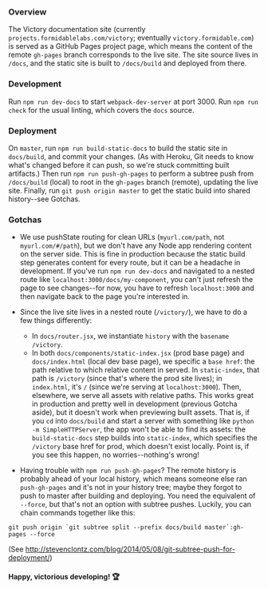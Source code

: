 ### Overview

The Victory documentation site (currently `projects.formidablelabs.com/victory`; eventually `victory.formidable.com`) is served as a GitHub Pages project page, which means the content of the remote `gh-pages` branch corresponds to the live site. The site source lives in `/docs`, and the static site is built to `/docs/build` and deployed from there.

### Development

Run `npm run dev-docs` to start `webpack-dev-server` at port 3000. Run `npm run check` for the usual linting, which covers the `docs` source.

### Deployment

On `master`, run `npm run build-static-docs` to build the static site in `docs/build`, and commit your changes. (As with Heroku, Git needs to know what's changed before it can push, so we're stuck committing built artifacts.) Then run `npm run push-gh-pages` to perform a subtree push from `/docs/build` (local) to root in the `gh-pages` branch (remote), updating the live site. Finally, run `git push origin master` to get the static build into shared history--see Gotchas.

### Gotchas

* We use pushState routing for clean URLs (`myurl.com/path`, not `myurl.com/#/path`), but we don't have any Node app rendering content on the server side. This is fine in production because the static build step generates content for every route, but it can be a headache in development. If you've run `npm run dev-docs` and navigated to a nested route like `localhost:3000/docs/my-component`, you can't just refresh the page to see changes--for now, you have to refresh `localhost:3000` and then navigate back to the page you're interested in.

* Since the live site lives in a nested route (`/victory/`), we have to do a few things differently:
  * In `docs/router.jsx`, we instantiate `history` with the `basename` `/victory`.
  * In both `docs/components/static-index.jsx` (prod base page) and `docs/index.html` (local dev base page), we specific a `base href`: the path relative to which relative content in served. In `static-index`, that path is `/victory` (since that's where the prod site lives); in `index.html`, it's `/` (since we're serving at `localhost:3000`). Then, elsewhere, we serve all assets with relative paths.
This works great in production and pretty well in development (previous Gotcha aside), but it doesn't work when previewing built assets. That is, if you `cd` into `docs/build` and start a server with something like `python -m SimpleHTTPServer`, the app won't be able to find its assets: the `build-static-docs` step builds into `static-index`, which specifies the `/victory` base href for prod, which doesn't exist locally. Point is, if you see this happen, no worries--nothing's wrong!

* Having trouble with `npm run push-gh-pages`? The remote history is probably ahead of your local history, which means someone else ran `push-gh-pages` and it's not in your history tree; maybe they forgot to push to master after building and deploying. You need the equivalent of `--force`, but that's not an option with subtree pushes. Luckily, you can chain commands together like this:
```
git push origin `git subtree split --prefix docs/build master`:gh-pages --force
```
(See http://stevenclontz.com/blog/2014/05/08/git-subtree-push-for-deployment/)

#### Happy, victorious developing! :trophy:
